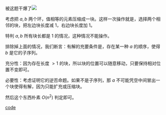 被这题干爆了![](//图.tk/6)

考虑把 $a, b$ 两个环，值相等的元素压缩成一块。这样一次操作就是，选择两个相邻的块，把左边块长度减 $1$，右边块长度加 $1$。

特判 $a, b$ 所有块长都是 $1$ 的情况，这种情况不能操作。

排除掉上面的情况，我们断言：有解的充要条件是，存在某一种 $a$ 的顺序，使得 $b$ 是它的子序列。

充分性：因为存在长度 $> 1$ 的块，所以块的位置可以随意移动，只要保持相对位置不变即可。

必要性：考虑证明它的逆否命题。如果不是子序列，那 $a$ 不可能凭空中间冒出一个块使得有解，因为只能扩充或压缩块。

然后这个东西朴素 $O(n^2)$ 判定即可。

[code](https://atcoder.jp/contests/arc154/submissions/42874503)